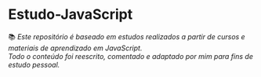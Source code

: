 # Estudo-JavaScript
📚 *Este repositório é baseado em estudos realizados a partir de cursos e materiais de aprendizado em JavaScript.  
Todo o conteúdo foi reescrito, comentado e adaptado por mim para fins de estudo pessoal.*




